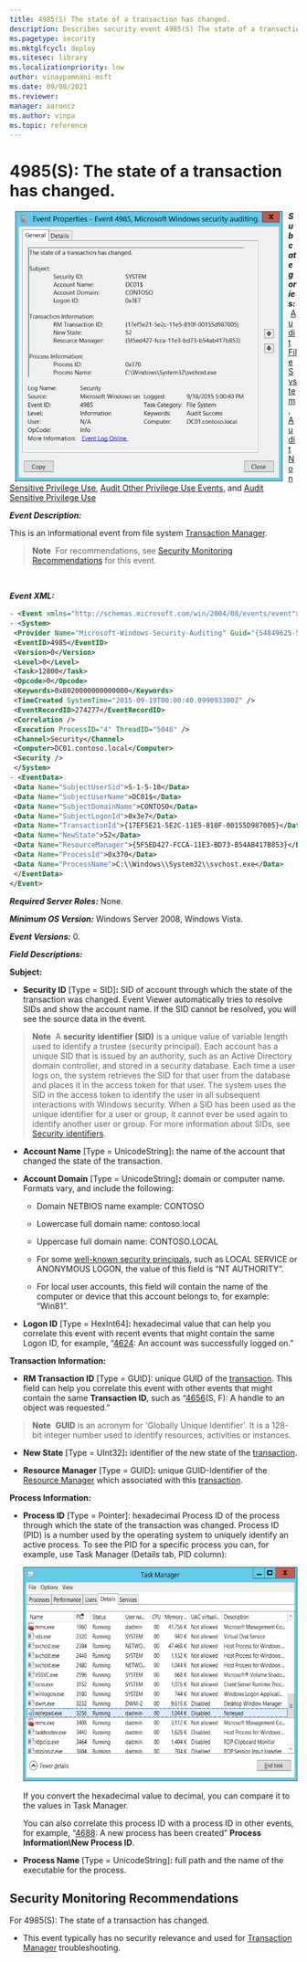 ```yaml
---
title: 4985(S) The state of a transaction has changed. 
description: Describes security event 4985(S) The state of a transaction has changed.
ms.pagetype: security
ms.mktglfcycl: deploy
ms.sitesec: library
ms.localizationpriority: low
author: vinaypamnani-msft
ms.date: 09/08/2021
ms.reviewer: 
manager: aaroncz
ms.author: vinpa
ms.topic: reference
---
```


# 4985(S): The state of a transaction has changed.


<img src="images/event-4985.png" alt="Event 4985 illustration" width="468" height="473" hspace="10" align="left" />

***Subcategories:***&nbsp;[Audit File System](audit-file-system.md), [Audit Non Sensitive Privilege Use](audit-non-sensitive-privilege-use.md), [Audit Other Privilege Use Events](audit-other-privilege-use-events.md), and [Audit Sensitive Privilege Use](audit-sensitive-privilege-use.md)

***Event Description:***

This is an informational event from file system [Transaction Manager](/windows/win32/ktm/transaction-managers).

> **Note**&nbsp;&nbsp;For recommendations, see [Security Monitoring Recommendations](#security-monitoring-recommendations) for this event.

<br clear="all">

***Event XML:***
```xml
- <Event xmlns="http://schemas.microsoft.com/win/2004/08/events/event">
- <System>
 <Provider Name="Microsoft-Windows-Security-Auditing" Guid="{54849625-5478-4994-A5BA-3E3B0328C30D}" /> 
 <EventID>4985</EventID> 
 <Version>0</Version> 
 <Level>0</Level> 
 <Task>12800</Task> 
 <Opcode>0</Opcode> 
 <Keywords>0x8020000000000000</Keywords> 
 <TimeCreated SystemTime="2015-09-19T00:00:40.099093300Z" /> 
 <EventRecordID>274277</EventRecordID> 
 <Correlation /> 
 <Execution ProcessID="4" ThreadID="5048" /> 
 <Channel>Security</Channel> 
 <Computer>DC01.contoso.local</Computer> 
 <Security /> 
 </System>
- <EventData>
 <Data Name="SubjectUserSid">S-1-5-18</Data> 
 <Data Name="SubjectUserName">DC01$</Data> 
 <Data Name="SubjectDomainName">CONTOSO</Data> 
 <Data Name="SubjectLogonId">0x3e7</Data> 
 <Data Name="TransactionId">{17EF5E21-5E2C-11E5-810F-00155D987005}</Data> 
 <Data Name="NewState">52</Data> 
 <Data Name="ResourceManager">{5F5ED427-FCCA-11E3-BD73-B54AB417B853}</Data> 
 <Data Name="ProcessId">0x370</Data> 
 <Data Name="ProcessName">C:\\Windows\\System32\\svchost.exe</Data> 
 </EventData>
</Event>

```

***Required Server Roles:*** None.

***Minimum OS Version:*** Windows Server 2008, Windows Vista.

***Event Versions:*** 0.

***Field Descriptions:***

**Subject:**

-   **Security ID** \[Type = SID\]**:** SID of account through which the state of the transaction was changed. Event Viewer automatically tries to resolve SIDs and show the account name. If the SID cannot be resolved, you will see the source data in the event.

> **Note**&nbsp;&nbsp;A **security identifier (SID)** is a unique value of variable length used to identify a trustee (security principal). Each account has a unique SID that is issued by an authority, such as an Active Directory domain controller, and stored in a security database. Each time a user logs on, the system retrieves the SID for that user from the database and places it in the access token for that user. The system uses the SID in the access token to identify the user in all subsequent interactions with Windows security. When a SID has been used as the unique identifier for a user or group, it cannot ever be used again to identify another user or group. For more information about SIDs, see [Security identifiers](/windows/access-protection/access-control/security-identifiers).

-   **Account Name** \[Type = UnicodeString\]**:** the name of the account that changed the state of the transaction.

-   **Account Domain** \[Type = UnicodeString\]**:** domain or computer name. Formats vary, and include the following:

    -   Domain NETBIOS name example: CONTOSO

    -   Lowercase full domain name: contoso.local

    -   Uppercase full domain name: CONTOSO.LOCAL

    -   For some [well-known security principals](/windows/security/identity-protection/access-control/security-identifiers), such as LOCAL SERVICE or ANONYMOUS LOGON, the value of this field is “NT AUTHORITY”.

    -   For local user accounts, this field will contain the name of the computer or device that this account belongs to, for example: “Win81”.

-   **Logon ID** \[Type = HexInt64\]**:** hexadecimal value that can help you correlate this event with recent events that might contain the same Logon ID, for example, “[4624](event-4624.md): An account was successfully logged on.”

**Transaction Information:**

-   **RM Transaction ID** \[Type = GUID\]: unique GUID of the [transaction](/windows/win32/ktm/what-is-a-transaction). This field can help you correlate this event with other events that might contain the same **Transaction ID**, such as “[4656](event-4656.md)(S, F): A handle to an object was requested.”

> **Note**&nbsp;&nbsp;**GUID** is an acronym for 'Globally Unique Identifier'. It is a 128-bit integer number used to identify resources, activities or instances.

-   **New State** \[Type = UInt32\]**:** identifier of the new state of the [transaction](/windows/win32/ktm/what-is-a-transaction).

-   **Resource Manager** \[Type = GUID\]**:** unique GUID-Identifier of the [Resource Manager](/windows/win32/ktm/resource-managers) which associated with this [transaction](/windows/win32/ktm/what-is-a-transaction).

**Process Information:**

-   **Process ID** \[Type = Pointer\]: hexadecimal Process ID of the process through which the state of the transaction was changed. Process ID (PID) is a number used by the operating system to uniquely identify an active process. To see the PID for a specific process you can, for example, use Task Manager (Details tab, PID column):

    <img src="images/task-manager.png" alt="Task manager illustration" width="585" height="375" />

    If you convert the hexadecimal value to decimal, you can compare it to the values in Task Manager.

    You can also correlate this process ID with a process ID in other events, for example, “[4688](event-4688.md): A new process has been created” **Process Information\\New Process ID**.

-   **Process Name** \[Type = UnicodeString\]**:** full path and the name of the executable for the process.

## Security Monitoring Recommendations

For 4985(S): The state of a transaction has changed.

-   This event typically has no security relevance and used for [Transaction Manager](/windows/win32/ktm/transaction-managers) troubleshooting.